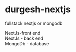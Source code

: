 # durgesh-nextjs
fullstack nextjs or mongodb<br/>

NextJs-front end<br/>
NextJs - back end<br/>
MongoDb - database
